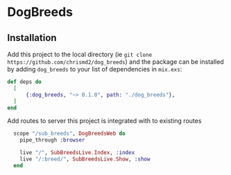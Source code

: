 # DogBreeds

## Installation
Add this project to the local directory (ie `git clone https://github.com/chrismd2/dog_breeds`) and the package can be installed
by adding `dog_breeds` to your list of dependencies in `mix.exs`:

```elixir
def deps do
  [
      {:dog_breeds, "~> 0.1.0", path: "./dog_breeds"},
  ]
end
```

Add routes to server this project is integrated with to existing routes
```elixir
  scope "/sub_breeds", DogBreedsWeb do
    pipe_through :browser

    live "/", SubBreedsLive.Index, :index
    live "/:breed/", SubBreedsLive.Show, :show
  end
```